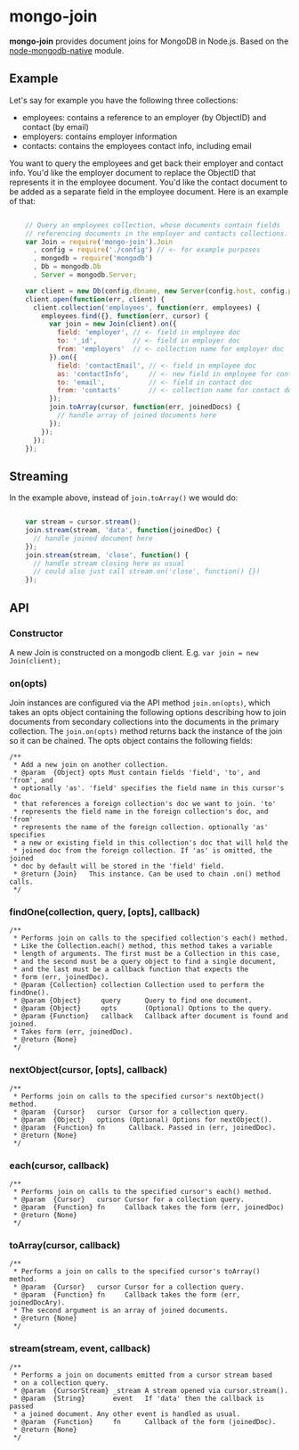 # mongo-join

__mongo-join__ provides document joins for MongoDB in Node.js. Based on the [node-mongodb-native](https://github.com/mongodb/node-mongodb-native) module.

## Example

Let's say for example you have the following three collections:

- employees: contains a reference to an employer (by ObjectID) and contact (by email)
- employers: contains employer information
- contacts: contains the employees contact info, including email

You want to query the employees and get back their employer and contact info. You'd like the employer document to replace the ObjectID that represents it in the employee document. You'd like the contact document to be added as a separate field in the employee document. Here is an example of that:

```javascript

    // Query an employees collection, whose documents contain fields
    // referencing documents in the employer and contacts collections.
    var Join = require('mongo-join').Join
      , config = require('./config') // <- for example purposes
      , mongodb = require('mongodb')
      , Db = mongodb.Db
      , Server = mongodb.Server;

    var client = new Db(config.dbname, new Server(config.host, config.port));
    client.open(function(err, client) {
      client.collection('employees', function(err, employees) {
        employees.find({}, function(err, cursor) {
          var join = new Join(client).on({
            field: 'employer', // <- field in employee doc
            to: '_id',         // <- field in employer doc
            from: 'employers'  // <- collection name for employer doc
          }).on({
            field: 'contactEmail', // <- field in employee doc
            as: 'contactInfo',     // <- new field in employee for contact doc
            to: 'email',           // <- field in contact doc
            from: 'contacts'       // <- collection name for contact doc
          });          
          join.toArray(cursor, function(err, joinedDocs) {
            // handle array of joined documents here
          });
        });
      });  
    });
```

## Streaming

In the example above, instead of ```join.toArray()``` we would do:

```javascript

    var stream = cursor.stream();
    join.stream(stream, 'data', function(joinedDoc) {
      // handle joined document here
    });
    join.stream(stream, 'close', function() {
      // handle stream closing here as usual
      // could also just call stream.on('close', function() {})
    });    
```

## API

### Constructor

A new Join is constructed on a mongodb client. E.g. ```var join = new Join(client);```

### on(opts)

Join instances are configured via the API method ```join.on(opts)```, which takes an opts object containing the following options describing how to join documents from secondary collections into the documents in the primary collection. The ```join.on(opts)``` method returns back the instance of the join so it can be chained. The opts object contains the following fields:

    /**
     * Add a new join on another collection.
     * @param  {Object} opts Must contain fields 'field', 'to', and 'from', and
     * optionally 'as'. 'field' specifies the field name in this cursor's doc
     * that references a foreign collection's doc we want to join. 'to' 
     * represents the field name in the foreign collection's doc, and 'from'
     * represents the name of the foreign collection. optionally 'as' specifies
     * a new or existing field in this collection's doc that will hold the
     * joined doc from the foreign collection. If 'as' is omitted, the joined
     * doc by default will be stored in the 'field' field.
     * @return {Join}   This instance. Can be used to chain .on() method calls.
     */

### findOne(collection, query, [opts], callback)

    /**
     * Performs join on calls to the specified collection's each() method.
     * Like the Collection.each() method, this method takes a variable
     * length of arguments. The first must be a Collection in this case, 
     * and the second must be a query object to find a single document,
     * and the last must be a callback function that expects the 
     * form (err, joinedDoc).
     * @param {Collection} collection Collection used to perform the findOne().
     * @param {Object}     query      Query to find one document.
     * @param {Object}     opts       (Optional) Options to the query.
     * @param {Function}   callback   Callback after document is found and joined.
     * Takes form (err, joinedDoc).
     * @return {None}
     */

### nextObject(cursor, [opts], callback)

    /**
     * Performs join on calls to the specified cursor's nextObject() method.
     * @param  {Cursor}   cursor  Cursor for a collection query.
     * @param  {Object}   options (Optional) Options for nextObject().
     * @param  {Function} fn      Callback. Passed in (err, joinedDoc).
     * @return {None}
     */

### each(cursor, callback)

    /**
     * Performs join on calls to the specified cursor's each() method.
     * @param  {Cursor}   cursor Cursor for a collection query.
     * @param  {Function} fn     Callback takes the form (err, joinedDoc)
     * @return {None}
     */

### toArray(cursor, callback)

    /**
     * Performs a join on calls to the specified cursor's toArray() method.
     * @param  {Cursor}   cursor Cursor for a collection query.
     * @param  {Function} fn     Callback takes the form (err, joinedDocAry).
     * The second argument is an array of joined documents.
     * @return {None}
     */

### stream(stream, event, callback)

    /**
     * Performs a join on documents emitted from a cursor stream based
     * on a collection query.
     * @param  {CursorStream} _stream A stream opened via cursor.stream().
     * @param  {String}       event   If 'data' then the callback is passed
     * a joined document. Any other event is handled as usual.
     * @param  {Function}     fn      Callback of the form (joinedDoc).
     * @return {None}
     */